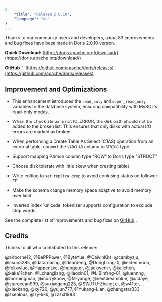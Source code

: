 ```yaml
---
{
    "title": "Release 2.0.10",
    "language": "en"
}
---
```


Thanks to our community users and developers, about 83 improvements and bug fixes have been made in Doris 2.0.10 version.

**Quick Download:** [https://doris.apache.org/download/](https://doris.apache.org/download/)

**GitHub：** [https://github.com/apache/doris/releases](https://github.com/apache/doris/releases)



## Improvement and Optimizations

- This enhancement introduces the `read_only` and `super_read_only` variables to the database system, ensuring compatibility with MySQL's read-only modes.

- When the check status is not IO_ERROR, the disk path should not be added to the broken list. This ensures that only disks with actual I/O errors are marked as broken.

- When performing a Create Table As Select (CTAS) operation from an external table, convert the `VARCHAR` column to `STRING` type.

- Support mapping Paimon column type "ROW" to Doris type "STRUCT"

- Choose disk tolerate with little skew when creating tablet

- Write editlog to `set replica drop` to avoid confusing status on follower FE

- Make the schema change memory space adaptive to avoid memory over limit

- Inverted index 'unicode' tokenizer supports configuration to exclude stop words

See the complete list of improvements and bug fixes on [GitHub](https://github.com/apache/doris/compare/2.0.9...2.0.10) .

## Credits

Thanks to all who contributed to this release:

@airborne12, @BePPPower, @ByteYue, @CalvinKirs, @cambyzju, @csun5285, @dataroaring, @deardeng, @DongLiang-0, @eldenmoon, @felixwluo, @HappenLee, @hubgeter, @jackwener, @kaijchen, @kaka11chen, @Lchangliang, @liaoxin01, @LiBinfeng-01, @luennng, @morningman, @morrySnow, @Mryange, @nextdreamblue, @qidaye, @starocean999, @suxiaogang223, @SWJTU-ZhangLei, @w41ter, @xiaokang, @xy720, @yujun777, @Yukang-Lian, @zhangstar333, @zxealous, @zy-kkk, @zzzxl1993